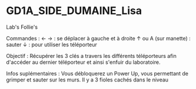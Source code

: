# GD1A_SIDE_DUMAINE_Lisa
Lab's Follie's

Commandes :
← → : se déplacer à gauche et à droite
↑ ou A (sur manette) : sauter
↓ : pour utiliser les téléporteur

Objectif :
Récupérer les 3 clés a travers les différents téléporteurs afin d'accéder au dernier téléporteur et ainsi s'enfuir du laboratoire.

Infos suplémentaires : 
Vous débloquerez un Power Up, vous permettant de grimper et sauter sur les murs.
Il y a 3 fioles cachés dans le niveau